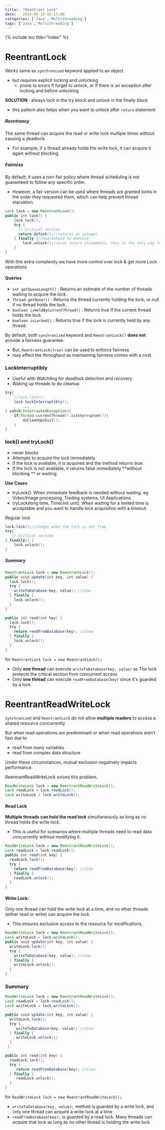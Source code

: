 ```yaml
---
title:  "Reentrant Lock"
date:   2024-08-18 05:17:00
categories: ['Java','Multithreading']
tags: ['Java','Multithreading']
---
```


{% include toc title="Index" %}

# ReentrantLock

Works same as `synchronized` keyword applied to an object

- but requires explicit locking and unlocking
    - prone to errors if forget to unlock, or if there is an exception after
      locking and before unlocking

**SOLUTION** : always lock in the try block and unlock in the finally block

- this pattern also helps when you want to unlock after `return` statement

##### Reentrancy

The same thread can acquire the read or write lock multiple times without
causing a deadlock.

- For example, if a thread already holds the write lock, it can acquire it again
  without blocking.

##### Fairness

By default, it uses a non-fair policy where thread scheduling is not guaranteed
to follow any specific order.

- However, a fair version can be used where threads are granted locks in the
  order they requested them, which can help prevent thread starvation.

```java
Lock lock = new ReentrantLock();
public int task() {
    lock.lock();
    try {
      // Critical section
      return doTask();//returns an integer
    } finally {//Guaranteed to execute
        lock.unlock();//with return statements, this is the only way to unlock 
    }
}
```

With this extra complexity we have more control over lock & get more Lock
operations

#### Queries

- `int getQueueLength()` : Returns an estimate of the number of threads waiting
  to acquire the lock.
- `Thread getOwner()` : Returns the thread currently holding the lock, or null
  if no thread holds the lock.
- `boolean isHeldByCurrentThread()` : Returns true if the current thread holds
  the lock.
- `boolean isLocked()` : Returns true if the lock is currently held by any
  thread.

By default,
both `synchronized` keyword and `ReentrantLock()` **does not** provide a
fairness guarantee.

- But, `ReentrantLock(true)` can be used to enforce fairness
- may affect the throughput as maintaining fairness comes with a cost.

### LockInterruptibly

- Useful with Watchdog for deadlock detection and recovery
- Waking up threads to do cleanup

```java
try{
    //lock.lock();
    lock.lockInterruptibly();
        ...
} catch(InterruptedException){
    if(Thread.currentThread().isInterrupted()){
        doCleanUp&Exit();
    }
}
```

### lock() and tryLock()

- never blocks
- Attempts to acquire the lock immediately.
- If the lock is available, it is acquired and the method returns true.
- If the lock is not available, it returns false immediately **without blocking
  ** or waiting.

**Use Cases**

- tryLock(): When immediate feedback is needed without waiting. eg Video/Image
  processing, Trading systems, UI Applications
- tryLock(long time, TimeUnit unit): When waiting for a limited time is
  acceptable and you want to handle lock acquisition with a timeout.

Regular lock

```java
lock.lock();//sleeps when the lock is not free
try{
   // Critical section
} finally() {
    lock.unlock();
}
```

##### Summary

```java
ReentrantLock lock = new ReentrantLock();
public void update(int key, int value) {
  lock.lock();
  try {
    writeToDatabase(key, value); //slow
  } finally {
    lock.unlock();
  }
}

public int read(int key) {
  lock.lock();
  try {
    return readFromDatabase(key); //slow
  } finally {
    lock.unlock();
  }
}
```

for `ReentrantLock lock = new ReentrantLock();`

- Only **one thread** can execute `writeToDatabase(key, value)` as The lock
  protects the critical section from concurrent access
- Only **one thread** can execute `readFromDatabase(key)` since it's guarded by
  a lock

# ReentrantReadWriteLock

`Synchronized` and `ReentrantLock` do not allow **multiple readers** to access a
shared resource concurrently

But when read operations are predominant or when read operations aren’t fast due
to

- read from many variables
- read from complex data structure

Under these circumstances, mutual exclusion negatively impacts performance.

ReentrantReadWriteLock solves this problem.

```java
ReadWriteLock lock = new ReentrantReadWriteLock();
Lock readLock = lock.readLock();
Lock writeLock = lock.writeLock();
```

#### Read Lock

**Multiple threads can hold the read lock** simultaneously as long as no thread
holds the write lock.

- This is useful for scenarios where multiple threads need to read data
  concurrently without modifying it.

```java
ReadWriteLock lock = new ReentrantReadWriteLock();
Lock readLock = lock.readLock();
public int read(int key) {
  readLock.lock();
  try {
    return readFromDatabase(key); //slow
  } finally {
    readLock.unlock();
  }
}
```

#### Write Lock:

Only one thread can hold the write lock at a time, and no other threads (either
read or write) can acquire the lock.

- This ensures exclusive access to the resource for modifications.

```java
ReadWriteLock lock = new ReentrantReadWriteLock();
Lock writeLock = lock.writeLock();
public void update(int key, int value) {
  writeLock.lock();
  try {
    writeToDatabase(key, value); //slow
  } finally {
    writeLock.unlock();
  }
}
```

### Summary

```java
ReadWriteLock lock = new ReentrantReadWriteLock();
Lock readLock = lock.readLock();
Lock writeLock = lock.writeLock();

public void update(int key, int value) {
  writeLock.lock();
  try {
     writeToDatabase(key, value); //slow
  } finally {
     writeLock.unlock();
  }
 }

public int read(int key) {
  readLock.lock();
  try {
     return readFromDatabase(key); //slow
  } finally {
     readLock.unlock();
  }
}
```

for `ReadWriteLock lock = new ReentrantReadWriteLock();`

- `writeToDatabase(key, value);` method is guarded by a write lock, and only one
  thread can acquire a write lock at a time
- `readFromDatabase(key);` is guarded by a read lock. Many threads can acquire
  that lock as long as no other thread is holding the write lock